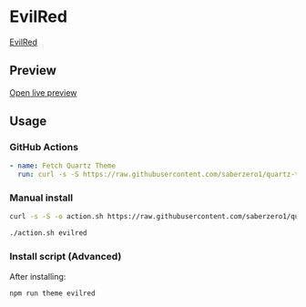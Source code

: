 # EvilRed

[EvilRed](https://github.com/tu2-atmanand)

## Preview

[Open live preview](https://quartz-themes.github.io/evilred/)

## Usage

### GitHub Actions

```yaml
- name: Fetch Quartz Theme
  run: curl -s -S https://raw.githubusercontent.com/saberzero1/quartz-themes/master/action.sh | bash -s -- evilred
```

### Manual install

```bash
curl -s -S -o action.sh https://raw.githubusercontent.com/saberzero1/quartz-themes/master/action.sh

./action.sh evilred
```

### Install script (Advanced)

After installing:

```bash
npm run theme evilred
```
